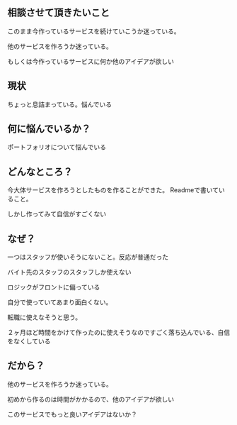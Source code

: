 ## 相談させて頂きたいこと

このまま今作っているサービスを続けていこうか迷っている。

他のサービスを作ろうか迷っている。

もしくは今作っているサービスに何か他のアイデアが欲しい

## 現状

ちょっと息詰まっている。悩んでいる

## 何に悩んでいるか？

ポートフォリオについて悩んでいる

## どんなところ？

今大体サービスを作ろうとしたものを作ることができた。
Readmeで書いていること。

しかし作ってみて自信がすごくない

## なぜ？

一つはスタッフが使いそうにないこと。反応が普通だった

バイト先のスタッフのスタッフしか使えない

ロジックがフロントに偏っている

自分で使っていてあまり面白くない。

転職に使えなそうと思う。

２ヶ月ほど時間をかけて作ったのに使えそうなのですごく落ち込んでいる、自信をなくしている

## だから？

他のサービスを作ろうか迷っている。

初めから作るのは時間がかかるので、他のアイデアが欲しい

このサービスでもっと良いアイデアはないか？